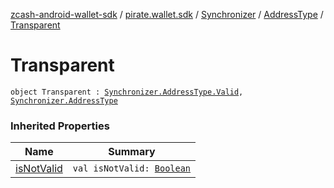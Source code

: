 [zcash-android-wallet-sdk](../../../index.md) / [pirate.wallet.sdk](../../index.md) / [Synchronizer](../index.md) / [AddressType](index.md) / [Transparent](./-transparent.md)

# Transparent

`object Transparent : `[`Synchronizer.AddressType.Valid`](-valid.md)`, `[`Synchronizer.AddressType`](index.md)

### Inherited Properties

| Name | Summary |
|---|---|
| [isNotValid](is-not-valid.md) | `val isNotValid: `[`Boolean`](https://kotlinlang.org/api/latest/jvm/stdlib/kotlin/-boolean/index.html) |
